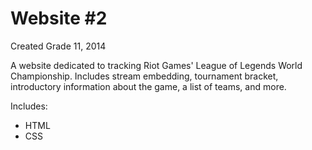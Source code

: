 # Website #2
Created Grade 11, 2014

A website dedicated to tracking Riot Games' League of Legends World Championship. Includes stream embedding, tournament bracket, introductory information about the game, a list of teams, and more.

Includes:
* HTML
* CSS

